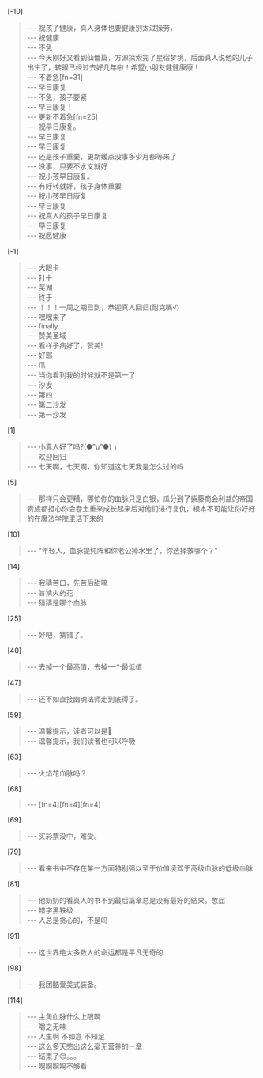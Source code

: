 
[-10] 
>--- 祝孩子健康，真人身体也要健康别太过操劳，<br>
>--- 祝健康<br>
>--- 不急<br>
>--- 今天刚好又看到仙僵篇，方源探索完了星宿梦境，后面真人说他的儿子出生了，转眼已经过去好几年啦！希望小朋友健健康康！<br>
>--- 不着急[fn=31]<br>
>--- 早日康复<br>
>--- 不急，孩子要紧<br>
>--- 早日康复！<br>
>--- 更新不着急[fn=25]<br>
>--- 祝早日康复。<br>
>--- 早日康复<br>
>--- 早日康复<br>
>--- 还是孩子重要，更新缓点没事多少月都等来了<br>
>--- 没事，只要不水文就好<br>
>--- 祝小孩早日康复。<br>
>--- 有好转就好，孩子身体重要<br>
>--- 祝小孩早日康复<br>
>--- 早日康复<br>
>--- 祝真人的孩子早日康复<br>
>--- 早日康复<br>
>--- 祝愿健康<br>

[-1] 
>--- 大眼卡<br>
>--- 打卡<br>
>--- 芜湖<br>
>--- 终于<br>
>--- ！！！一周之期已到，恭迎真人回归(耐克嘴√)<br>
>--- 嘿嘿来了<br>
>--- finally...<br>
>--- 赞美圣域<br>
>--- 看样子病好了，赞美!<br>
>--- 好耶<br>
>--- 爪<br>
>--- 当你看到我的时候就不是第一了<br>
>--- 沙发<br>
>--- 第四<br>
>--- 第二沙发<br>
>--- 第一沙发<br>

[1] 
>--- 小真人好了吗?(●°u°●)​ 」<br>
>--- 欢迎回归<br>
>--- 七天啊，七天啊，你知道这七天我是怎么过的吗<br>

[5] 
>--- 那样只会更糟，哪怕你的血脉只是白银，瓜分到了紫藤商会利益的帝国贵族都担心你会卷土重来成长起来后对他们进行复仇，根本不可能让你好好的在魔法学院里活下来的<br>

[10] 
>--- “年轻人，血脉提纯阵和你老公掉水里了，你选择救哪个？”<br>

[14] 
>--- 我猜苦口，先苦后甜嘛<br>
>--- 盲猜火药花<br>
>--- 猜猜是哪个血脉<br>

[25] 
>--- 好吧，猜错了。<br>

[40] 
>--- 去掉一个最高值，去掉一个最低值<br>

[47] 
>--- 还不如直接幽魂法师走到底得了。<br>

[59] 
>--- 温馨提示，读者可以是👻<br>
>--- 温馨提示，我们读者也可以呼吸<br>

[63] 
>--- 火焰花血脉吗？<br>

[68] 
>--- [fn=4][fn=4][fn=4]<br>

[69] 
>--- 买彩票没中，难受。<br>

[79] 
>--- 看来书中不存在某一方面特别强以至于价值凌驾于高级血脉的低级血脉<br>

[81] 
>--- 他奶奶的看真人的书不到最后篇章总是没有最好的结果。憋屈<br>
>--- 错字黑铁级<br>
>--- 人总是贪心的，不是吗<br>

[91] 
>--- 这世界绝大多数人的命运都是平凡无奇的<br>

[98] 
>--- 我团酷爱美式装备。<br>

[114] 
>--- 主角血脉什么上限啊<br>
>--- 嚼之无味<br>
>--- 人生啊  不如意  不知足<br>
>--- 这么多天憋出这么毫无营养的一章<br>
>--- 结束了😔。。。<br>
>--- 啊啊啊啊不够看<br>
